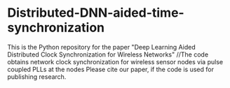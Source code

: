 # Distributed-DNN-aided-time-synchronization
This is the Python repository for the paper "Deep Learning Aided Distributed Clock Synchronization for Wireless Networks"
//The code obtains network clock synchronization for wireless sensor nodes via pulse coupled PLLs at the nodes
Please cite our paper, if the code is used for publishing research.
